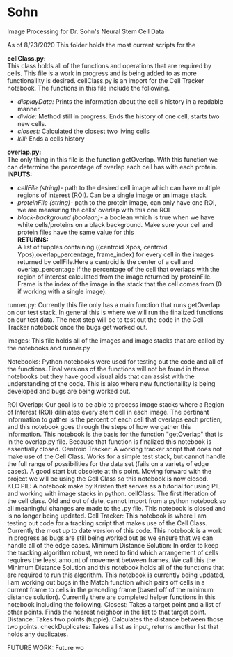 # Sohn
Image Processing for Dr. Sohn's Neural Stem Cell Data

As of 8/23/2020 
This folder holds the most current scripts for the 

**cellClass.py:**\
This class holds all of the functions and operations that are required by cells.  This file is a work in progress and is being added to as more functionallity is desired.  cellClass.py is an import for the Cell Tracker notebook.  The functions in this file include the following.
* _displayData:_ Prints the information about the cell's history in a readable manner.
* _divide:_ Method still in progress.  Ends the history of one cell, starts two new cells.
* _closest:_ Calculated the closest two living cells
* _kill:_  Ends a cells history

**overlap.py:**\
The only thing in this file is the function getOverlap.  With this function we can determine the percentage of overlap each cell has with each protein.
**INPUTS:**
* _cellFile (string)-_ path to the desired cell image which can have multiple regions of interest (ROI).  Can be a single image or an image stack.
* _proteinFile (string)-_ path to the protein image, can only have one ROI, we are measuring the cells' overlap with this one ROI 
* _black-background (boolean)-_ a boolean which is true when we have white cells/proteins on a black background.  Make sure your cell and protein files have the same value for this\
**RETURNS:**\
A list of tupples containing ((centroid Xpos, centroid Ypos),overlap_percentage, frame_index) for every cell in the images returned by cellFile.Here a centroid is the center of a cell and overlap_percentage if the percentage of the cell that overlaps with the region of interest 
		calculated from the image returned by proteinFile.  Frame is the index of the image in the stack that the cell comes from (0 if 
		working with a single image).

runner.py:
	Currently this file only has a main function that runs getOverlap on our test stack.  In general this is where we will run the finalized functions on our test data.  The next step will be to test out the code in the Cell Tracker notebook once the bugs get worked out.

Images:
	This file holds all of the images and image stacks that are called by the notebooks and runner.py

Notebooks:
Python notebooks were used for testing out the code and all of the functions.  Final versions of the functions will not be found in these notebooks but they have good visual aids that can assist with the understanding of the code.  This is also where new functionallity is being developed and bugs are being worked out.

ROI Overlap:
	Our goal is to be able to process image stacks where a Region of Interest (ROI) diliniates every stem cell in each image.  The pertinant information to gather is the percent of each cell that overlaps each protien, and this notebook goes through the steps of how we gather this information.  This notebook is the basis for the function "getOverlap" that is in the overlap.py file.  Because that function is finalized this notebook is essentially closed.
Centroid Tracker:
	A working tracker script that does not make use of the Cell Class.  Works for a simple test stack, but cannot handle the full range of possibilities for the data set (fails on a variety of edge cases).  A good start but obsolete at this point.  Moving forward with the project we will be using the Cell Class so this notebook is now closed.  
KLC PIL:
	A notebook make by Kristen that serves as a tutorial for using PIL and working with image stacks in python.
cellClass:
	The first itteration of the cell class.  Old and out of date, cannot import from a python notebook so all meaningful changes are made to the .py file.  This notebook is closed and is no longer being updated.
Cell Tracker:
	This notebook is where I am testing out code for a tracking script that makes use of the Cell Class.  Currently the most up to date version of this code.  This notebook is a work in progress as bugs are still being worked out as we ensure that we can handle all of the edge cases.
Minimum Distance Solution:
	In order to keep the tracking algorithm robust, we need to find which arrangement of cells requires the least amount of movement between frames.  We call this the Minimum Distance Solution and this notebook holds all of the functions that are required to run this algorithm.  This notebook is currently being updated, I am working out bugs in the Match function which pairs off cells in a current frame to cells in the preceding frame (based off of the minimum distance solution).  Currently there are completed helper functions in this notebook including the following.
		Closest: Takes a target point and a list of other points.  Finds the nearest neighbor in the list to that target point.  
		Distance: Takes two points (tupple).  Calculates the distance between those two points. 
		checkDuplicates: Takes a list as input, returns another list that holds any duplicates.


FUTURE WORK:
	Future wo




	 




